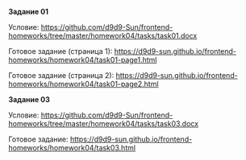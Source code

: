 **Задание 01**

Условие: https://github.com/d9d9-Sun/frontend-homeworks/tree/master/homework04/tasks/task01.docx

Готовое задание (страница 1): https://d9d9-sun.github.io/frontend-homeworks/homework04/task01-page1.html

Готовое задание (страница 2): https://d9d9-sun.github.io/frontend-homeworks/homework04/task01-page2.html

**Задание 03**

Условие: https://github.com/d9d9-Sun/frontend-homeworks/tree/master/homework04/tasks/task03.docx

Готовое задание: https://d9d9-sun.github.io/frontend-homeworks/homework04/task03.html